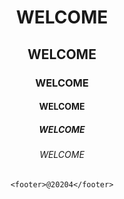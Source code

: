 <!DOCTYPE html>
<html>
    <head><title>My Web Page</title></head>
    <center>
    <body>
        <h1>WELCOME</h1>
        <h2>WELCOME</h2>
        <h3>WELCOME</h3>
        <h4>WELCOME</h4>
        <h5>WELCOME</h5>
        <h6>WELCOME</h6>
    </body>
   
    <footer>@20204</footer>
</center>
</html>
